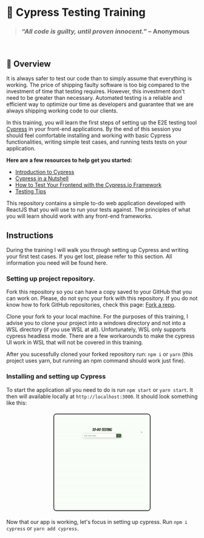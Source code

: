# :evergreen_tree: Cypress Testing Training

> ### *“All code is guilty, until proven innocent.”* – Anonymous
<br>

## :eyes: Overview
It is always safer to test our code than to simply assume that everything is working. The price of shipping faulty software is too big compared to the investment of time that testing requires. However, this investment don't need to be greater than necessary. Automated testing is a reliable and efficient way to optimize our time as developers and guarantee that we are always shipping working code to our clients.

In this training, you will learn the first steps of setting up the E2E testing tool [Cypress](https://www.cypress.io/) in your front-end applications. By the end of this session you should feel comfortable installing and working with basic Cypress functionalities, writing simple test cases, and running tests tests on your application.

**Here are a few resources to help get you started:**
 - [Introduction to Cypress](https://docs.cypress.io/guides/core-concepts/introduction-to-cypress.html#Cypress-Can-Be-Simple-Sometimes)
 - [Cypress in a Nutshell](https://www.youtube.com/watch?reload=9&v=LcGHiFnBh3Y)
 - [How to Test Your Frontend with the Cypress.io Framework](https://medium.com/free-code-camp/how-to-test-your-frontend-with-the-cypress-io-framework-f048070f4330)
 - [Testing Tips](./testing-tips.md)

This repository contains a simple to-do web application developed with ReactJS that you will use to run your tests against. The principles of what you will learn should work with any front-end frameworks.

 ## Instructions

During the training I will walk you through setting up Cypress and writing your first test cases. If you get lost, please refer to this section. All information you need will be found here.

### **Setting up project repository**.

Fork this repository so you can have a copy saved to your GitHub that you can work on. Please, do not sync your fork with this repository. If you do not know how to fork GitHub repositories, check this page: [Fork a repo](https://docs.github.com/en/free-pro-team@latest/github/getting-started-with-github/fork-a-repo).

Clone your fork to your local machine. For the purposes of this training, I advise you to clone your project into a windows directory and not into a WSL directory (if you use WSL at all). Unfortunately, WSL only supports cypress headless mode. There are a few workarounds to make the cypress UI work in WSL that will not be covered in this training.

After you sucessfully cloned your forked repository run: `npm i` or `yarn` (this project uses yarn, but running an npm command should work just fine).

### **Installing and setting up Cypress**

To start the application all you need to do is run `npm start` or `yarn start`. It then will available locally at `http://localhost:3000`. It should look something like this:

<img src="./assets/todo-testing.gif" style="display:block; width:50%; margin: 20px auto; border-radius: 8px; border: 2px solid #333">

Now that our app is working, let's focus in setting up cypress. Run `npm i cypress` or `yarn add cypress`.
